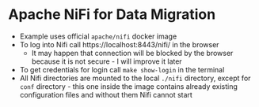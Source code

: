 # Apache NiFi for Data Migration

* Example uses official `apache/nifi` docker image
* To log into Nifi call https://localhost:8443/nifi/ in the browser
  * It may happen that connection will be blocked by the browser because it is not secure - I will improve it later
* To get credentials for login call `make show-login` in the terminal
* All Nifi directories are mounted to the local `./nifi` directory, except for `conf` directory - this one inside the image contains already existing configuration files and without them Nifi cannot start
